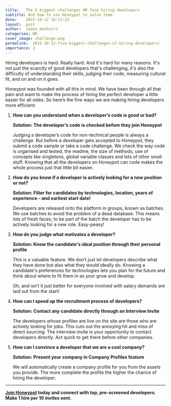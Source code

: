 ```yaml
---
title:   The 5 biggest challenges HR face hiring developers
subtitle: And how to use Honeypot to solve them
date:    2015-10-12 16:13:23
layout:  post
author:  joana_monteiro
categories: HR
cover_image: challenge.png
permalink:  2015-10-12-five-biggest-challenges-of-hiring-developers/
importance: 2
---
```


Hiring developers is hard. Really hard.  And it's hard for many reasons. It's not just  the scarcity of good developers that's challenging, it's also the difficulty of understanding their skills, judging their code, measuring cultural fit, and on and on it goes.

<!--more--> 


Honeypot was founded with all this in mind. We have been through all that pain and want to make the process of hiring the perfect developer a little easier for all sides. So here’s the five ways we are making hiring developers more efficient:

1.  **How can you understand when a developer’s code is good or bad?**

    **Solution: The developer’s code is checked before they join Honeypot**

    Judging a developer’s code for non-technical people is always a challenge. But before a developer gets accepted to Honeypot, they submit a code sample or take a code challenge. We check the way code is organised and tested, the readme, the size of methods, use of concepts like singletons, global variable classes and lots of other small stuff. Knowing that all the developers on Honeypot can code makes the whole process just that little bit easier.

2.  **How do you know if a developer is actively looking for a new position or not?**

    **Solution: Filter for candidates by technologies, location, years of experience – and earliest start date!**

    Developers are released onto the platform in groups, known as batches. We use batches to avoid the problem of a dead database. This means lots of fresh faces; to be part of the batch the developer has to be actively looking for a new role.  Easy-peasy!

3.  **How do you judge what motivates a developer?**

    **Solution: Know the candidate's ideal position through their personal profile**

    This is a valuable feature. We don’t just let developers describe what they have done but also what they would ideally do. Knowing a candidate's preferences for technologies lets you plan for the future and think about where to fit them in as your grow and develop.

    Oh, and isn’t it just better for everyone involved with salary demands are laid out from the start!

4.  **How can I speed up the recruitment process of developers?**

    **Solution: Contact any candidate directly through an Interview Invite**

    The developers whose profiles are live on the site are those who are actively looking for jobs. This cuts out the annoying hit and miss of direct sourcing. The interview invite is your opportunity to contact developers directly. Act quick to get there before other companies.

5.  **How can I convince a developer that we are a cool company?**

    **Solution: Present your company in Company Profiles feature**

    We will automatically create a company profile for you from the assets you provide.  The more complete the profile the higher the chance of hiring the developer.
    
* * *     

**[Join Honeypot][1] today and connect with top, pre-screened developers. Make 1 hire per 10 invites sent.**


[1]: https://www.honeypot.io/pages/for_employers?utm_source=blog&utm_medium=organic&utm_term=g&utm_content=151002&utm_campaign=hr-no
[2]: https://twitter.com/honeypotio
[3]: http://www.flickr.com/photos/95361738@N00/356136498
[4]: http://photopin.com
[5]: https://creativecommons.org/licenses/by/2.0/
